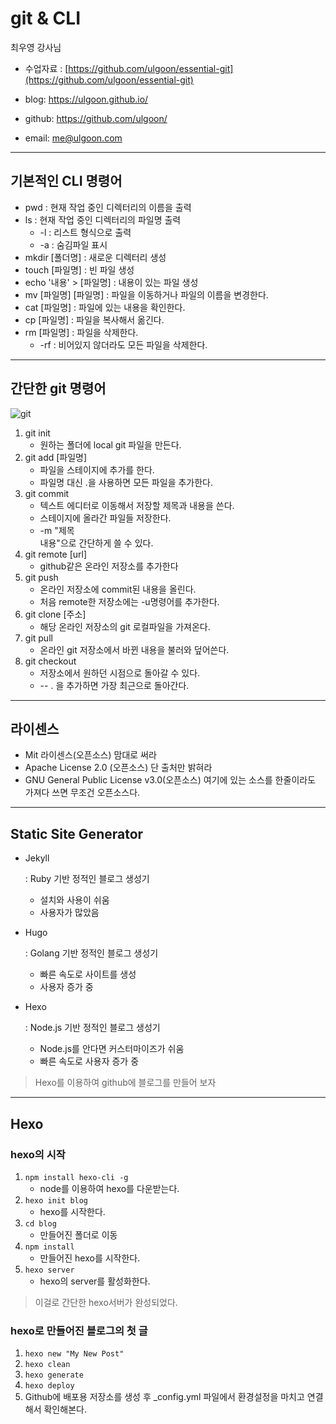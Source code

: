# git & CLI

최우영 강사님

* 수업자료 : [https://github.com/ulgoon/essential-git](https://github.com/ulgoon/essential-git)

* blog: https://ulgoon.github.io/

* github: https://github.com/ulgoon/

* email: [me@ulgoon.com](mailto:me@ulgoon.com)

<hr/>

## 기본적인 CLI 명령어

* pwd : 현재 작업 중인 디렉터리의 이름을 출력
* ls : 현재 작업 중인 디렉터리의 파일명 출력
  * -l : 리스트 형식으로 출력
  * -a : 숨김파일 표시
* mkdir [폴더명] : 새로운 디렉터리 생성
* touch [파일명] : 빈 파일 생성
* echo '내용' > [파일명] : 내용이 있는 파일 생성
* mv [파일명] [파일명] : 파일을 이동하거나 파일의 이름을 변경한다.
* cat [파일명] : 파일에 있는 내용을 확인한다.
* cp [파일명] : 파일을 복사해서 옮긴다.
* rm [파일명] : 파일을 삭제한다.
  * -rf : 비어있지 않더라도 모든 파일을 삭제한다.

<hr>

## 간단한 git 명령어

![git](https://camo.githubusercontent.com/6101a2b0f170b0a22db8b1077bfa2c6d7fb172bf/68747470733a2f2f692e737461636b2e696d6775722e636f6d2f4d676156392e706e67)

1. git init	
   * 원하는 폴더에 local git 파일을 만든다.
2. git add [파일명]
   * 파일을 스테이지에 추가를 한다.
   * 파일명 대신  .을 사용하면 모든 파일을 추가한다.
3. git commit
   * 텍스트 에디터로 이동해서 저장할 제목과  내용을 쓴다.
   * 스테이지에 올라간 파일들 저장한다.
   * -m "제목 <br>내용"으로 간단하게 쓸 수 있다.
4. git remote [url]
   * github같은 온라인 저장소를 추가한다
5. git push
   * 온라인 저장소에 commit된 내용을 올린다.
   * 처음 remote한 저장소에는 -u명령어를 추가한다.
6. git clone [주소]
   * 해당 온라인 저장소의 git 로컬파일을 가져온다.
7. git pull
   * 온라인 git 저장소에서 바뀐 내용을 불러와 덮어쓴다.
8. git checkout
   * 저장소에서 원하던 시점으로 돌아갈 수 있다.
   * -- . 을 추가하면 가장 최근으로 돌아간다.

<hr>

## 라이센스

- Mit 라이센스(오픈소스) 맘대로 써라
- Apache License 2.0 (오픈소스) 단 출처만 밝혀라
- GNU General Public License v3.0(오픈소스) 여기에 있는 소스를 한줄이라도 가져다 쓰면 무조건 오픈소스다. 

<hr>



## Static Site Generator

- Jekyll

  : Ruby 기반 정적인 블로그 생성기

  - 설치와 사용이 쉬움
  - 사용자가 많았음

- Hugo

  : Golang 기반 정적인 블로그 생성기

  - 빠른 속도로 사이트를 생성
  - 사용자 증가 중

- Hexo

  : Node.js 기반 정적인 블로그 생성기

  - Node.js를 안다면 커스터마이즈가 쉬움
  - 빠른 속도로 사용자 증가 중

> Hexo를 이용하여 github에 블로그를 만들어 보자

<hr/>

## Hexo

### hexo의 시작

1. ```npm install hexo-cli -g```
   * node를 이용하여 hexo를 다운받는다.
2. ```hexo init blog```
   * hexo를 시작한다.
3. ```cd blog```
   * 만들어진 폴더로 이동
4. ```npm install```
   * 만들어진 hexo를 시작한다.
5. ```hexo server```
   * hexo의 server를 활성화한다.

> 이걸로 간단한 hexo서버가 완성되었다.

### hexo로 만들어진 블로그의 첫 글

1. ```hexo new "My New Post"```
2. ```hexo clean```
3. ```hexo generate```
4. ```hexo deploy```
5. Github에 배포용 저장소를 생성 후 _config.yml 파일에서 환경설정을 마치고 연결해서 확인해본다.







